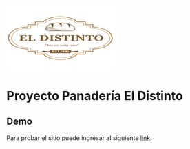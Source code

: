 <img src="images/logopng.png" width=250px height=150px>

# Proyecto Panadería El Distinto

## Demo

Para probar el sitio puede ingresar al siguiente [link](https://tomaslf.github.io/eldistinto/).
